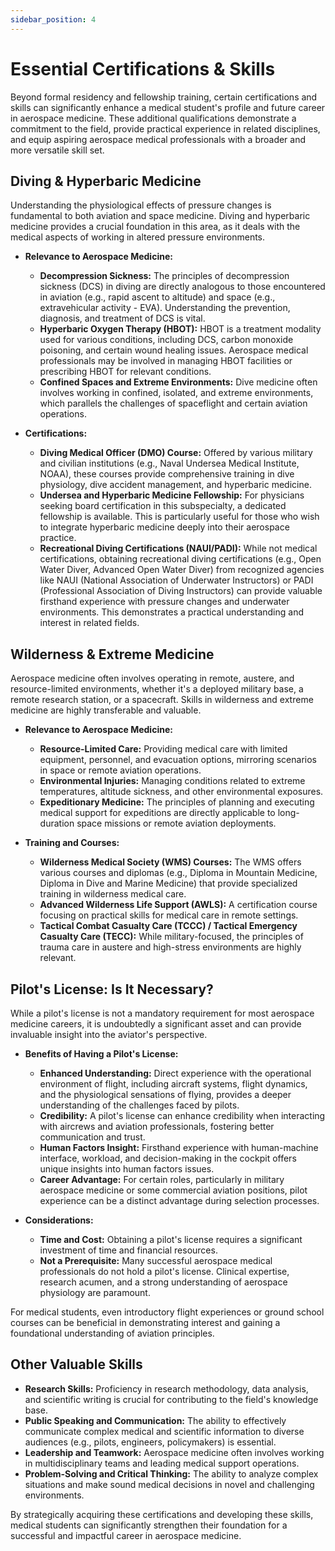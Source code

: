 ```yaml
---
sidebar_position: 4
---
```


# Essential Certifications & Skills

Beyond formal residency and fellowship training, certain certifications and skills can significantly enhance a medical student's profile and future career in aerospace medicine. These additional qualifications demonstrate a commitment to the field, provide practical experience in related disciplines, and equip aspiring aerospace medical professionals with a broader and more versatile skill set.

## Diving & Hyperbaric Medicine

Understanding the physiological effects of pressure changes is fundamental to both aviation and space medicine. Diving and hyperbaric medicine provides a crucial foundation in this area, as it deals with the medical aspects of working in altered pressure environments.

*   **Relevance to Aerospace Medicine:**
    *   **Decompression Sickness:** The principles of decompression sickness (DCS) in diving are directly analogous to those encountered in aviation (e.g., rapid ascent to altitude) and space (e.g., extravehicular activity - EVA). Understanding the prevention, diagnosis, and treatment of DCS is vital.
    *   **Hyperbaric Oxygen Therapy (HBOT):** HBOT is a treatment modality used for various conditions, including DCS, carbon monoxide poisoning, and certain wound healing issues. Aerospace medical professionals may be involved in managing HBOT facilities or prescribing HBOT for relevant conditions.
    *   **Confined Spaces and Extreme Environments:** Dive medicine often involves working in confined, isolated, and extreme environments, which parallels the challenges of spaceflight and certain aviation operations.

*   **Certifications:**
    *   **Diving Medical Officer (DMO) Course:** Offered by various military and civilian institutions (e.g., Naval Undersea Medical Institute, NOAA), these courses provide comprehensive training in dive physiology, dive accident management, and hyperbaric medicine.
    *   **Undersea and Hyperbaric Medicine Fellowship:** For physicians seeking board certification in this subspecialty, a dedicated fellowship is available. This is particularly useful for those who wish to integrate hyperbaric medicine deeply into their aerospace practice.
    *   **Recreational Diving Certifications (NAUI/PADI):** While not medical certifications, obtaining recreational diving certifications (e.g., Open Water Diver, Advanced Open Water Diver) from recognized agencies like NAUI (National Association of Underwater Instructors) or PADI (Professional Association of Diving Instructors) can provide valuable firsthand experience with pressure changes and underwater environments. This demonstrates a practical understanding and interest in related fields.

## Wilderness & Extreme Medicine

Aerospace medicine often involves operating in remote, austere, and resource-limited environments, whether it's a deployed military base, a remote research station, or a spacecraft. Skills in wilderness and extreme medicine are highly transferable and valuable.

*   **Relevance to Aerospace Medicine:**
    *   **Resource-Limited Care:** Providing medical care with limited equipment, personnel, and evacuation options, mirroring scenarios in space or remote aviation operations.
    *   **Environmental Injuries:** Managing conditions related to extreme temperatures, altitude sickness, and other environmental exposures.
    *   **Expeditionary Medicine:** The principles of planning and executing medical support for expeditions are directly applicable to long-duration space missions or remote aviation deployments.

*   **Training and Courses:**
    *   **Wilderness Medical Society (WMS) Courses:** The WMS offers various courses and diplomas (e.g., Diploma in Mountain Medicine, Diploma in Dive and Marine Medicine) that provide specialized training in wilderness medical care.
    *   **Advanced Wilderness Life Support (AWLS):** A certification course focusing on practical skills for medical care in remote settings.
    *   **Tactical Combat Casualty Care (TCCC) / Tactical Emergency Casualty Care (TECC):** While military-focused, the principles of trauma care in austere and high-stress environments are highly relevant.

## Pilot's License: Is It Necessary?

While a pilot's license is not a mandatory requirement for most aerospace medicine careers, it is undoubtedly a significant asset and can provide invaluable insight into the aviator's perspective.

*   **Benefits of Having a Pilot's License:**
    *   **Enhanced Understanding:** Direct experience with the operational environment of flight, including aircraft systems, flight dynamics, and the physiological sensations of flying, provides a deeper understanding of the challenges faced by pilots.
    *   **Credibility:** A pilot's license can enhance credibility when interacting with aircrews and aviation professionals, fostering better communication and trust.
    *   **Human Factors Insight:** Firsthand experience with human-machine interface, workload, and decision-making in the cockpit offers unique insights into human factors issues.
    *   **Career Advantage:** For certain roles, particularly in military aerospace medicine or some commercial aviation positions, pilot experience can be a distinct advantage during selection processes.

*   **Considerations:**
    *   **Time and Cost:** Obtaining a pilot's license requires a significant investment of time and financial resources.
    *   **Not a Prerequisite:** Many successful aerospace medical professionals do not hold a pilot's license. Clinical expertise, research acumen, and a strong understanding of aerospace physiology are paramount.

For medical students, even introductory flight experiences or ground school courses can be beneficial in demonstrating interest and gaining a foundational understanding of aviation principles.

## Other Valuable Skills

*   **Research Skills:** Proficiency in research methodology, data analysis, and scientific writing is crucial for contributing to the field's knowledge base.
*   **Public Speaking and Communication:** The ability to effectively communicate complex medical and scientific information to diverse audiences (e.g., pilots, engineers, policymakers) is essential.
*   **Leadership and Teamwork:** Aerospace medicine often involves working in multidisciplinary teams and leading medical support operations.
*   **Problem-Solving and Critical Thinking:** The ability to analyze complex situations and make sound medical decisions in novel and challenging environments.

By strategically acquiring these certifications and developing these skills, medical students can significantly strengthen their foundation for a successful and impactful career in aerospace medicine.
